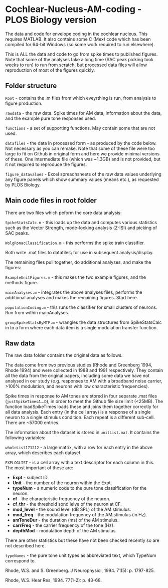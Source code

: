 # Cochlear-Nucleus-AM-coding - PLOS Biology version
The data and code for envelope coding in the cochlear nucleus. This requires MATLAB. It also contains some C (Mex) code which has been compiled for 64-bit Windows (so some work required to run elsewhere). 

This is ALL the data and code to go from spike times to published figures. Note that some of the analyses take a long time (SAC peak picking took weeks to run) to run from scratch, but processed data files will allow reproduction of most of the figures quickly. 

## Folder structure
`Root` - contains the .m files from which eveyrthing is run, from analysis to figure production.

`rawdata` - the raw data. Spike times for AM data, information about the data, and the example pure tone responses used. 

`functions` - a set of supporting functions. May contain some that are not used. 

`datafiles` - the data in processed form - as produced by the code below. Not necessary as you can remake. Note that some of these file were too large to fit on Github in original form and here we provide minimal versions of these. One intermediate file (which was ~1.3GB) and is not provided, but it not required to reproduce the figures. 

`figure_datavalues` - Excel spreadhsheets of the raw data values underlying any figure panels which show summary values (means etc.), as requested by PLOS Biology.  

## Main code files in root folder
There are two files which peform the core data analysis:

`SpikeStatsCalc.m`  - this loads up the data and computes various statistics such as the Vector Strength, mode-locking analysis (Z-ISI) and picking of SAC peaks. 

`WolgRonacClassification.m` - this performs the spike train classifier.

Both write .mat files to datafiles\ for use in subsequent analysis/display.

The remaining files pull together, do additional analyses, and make the figures:

`ExampleUnitFigures.m` - this makes the two example figures, and the methods figure. 

`mainAnalyses.m` - integrates the above analyses files, performs the additional analyses and makes the remaining figures. Start here. 

`populationCoding.m` - this runs the classifier for small clusters of neurons. Run from within mainAnalyses.

`groupSpikeStatsByMTF.m` - wrangles the data structures from SpikeStatsCalc in to a form where each data item is a single modulation transfer function. 

## Raw data
The raw data folder contains the original data as follows.

The data come from two previous studies (Rhode and Greenberg 1994, Rhode 1994) and were collected in 1988 and 1991 respectively. They contain all the data from the original papers, including some data we have not analysed in our study (e.g. responses to AM with a broadband noise carrier, >100% modulation, and neurons with low characteristic frequencies).

Spike times in response to AM tones are stored in four separate .mat files (`justSpikeTimesA`...`D`), in order to meet the Github file size limit (<25MB). The function loadSpikeTimes loads these and joins them together correctly for all data analysis. Each entry (in the cell array) is a response of a single neuron to a single stimulus condition. Each repeat is a different sub-cell. There are ~57000 entries. 

The information about the dataset is stored in `unitList.mat`. It contains the following variables:

`wholeList171212` - a large matrix, with a row for each entry in the above array, which describes each dataset.

`EXPLOGLIST` - is a cell array with a text descriptor for each column in this. The most important of these are:

- **Expt** - subject ID. 
- **Unit** - the number of the neuron within the Expt.
- **typeNum** - a numeric code to the pure tone classification for the neuron. 
- **cf** - the characteristic frequency of the neuron.
- **cf_thr** - the threshold sond lelve of the neuron at CF.
- **mod_level** - the sound level (dB SPL) of the AM stimulus.
- **mod_freq** - the modulation frequency of the AM stimulus (in Hz).
- **amToneDur** - the duration (ms) of the AM stimulus.
- **carrFreq** - the carrier frequency of the tone (Hz).
- **depthMod** - modulation depth of the AM stimulus. 
  
There are other statistics but these have not been checked recently so are not described here. 

`typeNames` - the pure tone unit types as abbreviated text, which TypeNum correspond to. 
  
Rhode, W.S. and S. Greenberg. J Neurophysiol, 1994. 71(5): p. 1797-825.

Rhode, W.S. Hear Res, 1994. 77(1-2): p. 43-68.




